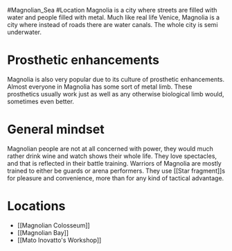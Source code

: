 #Magnolian_Sea #Location 
Magnolia is a city where streets are filled with water and people filled with metal. Much like real life Venice, Magnolia is a city where instead of roads there are water canals. The whole city is semi underwater. 
# Prosthetic enhancements
Magnolia is also very popular due to its culture of prosthetic enhancements. Almost everyone in Magnolia has some sort of metal limb. These prosthetics usually work just as well as any otherwise biological limb would, sometimes even better. 
# General mindset
Magnolian people are not at all concerned with power, they would much rather drink wine and watch shows their whole life. They love spectacles, and that is reflected in their battle training. Warriors of Magnolia are mostly trained to either be guards or arena performers. They use [[Star fragment]]s for pleasure and convenience, more than for any kind of tactical advantage. 
# Locations
- [[Magnolian Colosseum]]
- [[Magnolian Bay]]
- [[Mato Inovatto's Workshop]]